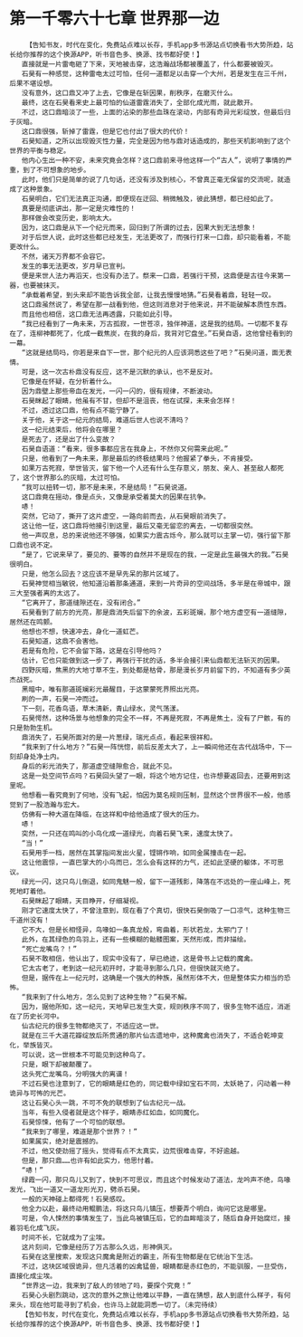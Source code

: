 # 第一千零六十七章 世界那一边
        【告知书友，时代在变化，免费站点难以长存，手机app多书源站点切换看书大势所趋，站长给你推荐的这个换源APP，听书音色多、换源、找书都好使！】
       直接就是一片雷电砸了下来，天地被击穿，这浩瀚战场都被覆盖了，什么都要被毁灭。
       石昊有一种感觉，这种雷电太过可怕，任何一道都足以击穿一个大州，若是发生在三千州，后果不堪设想。
       没有意外，这口鼎又冲了上去，它像是在斩因果，削秩序，在磨灭什么。
       最终，这在石昊看来史上最可怕的仙道雷霆消失了，全部化成光雨，就此散开。
       不过，这口鼎暗淡了一些，上面的沾染的那些血珠在滚动，内部有奇异光彩绽放，但最后归于灰暗。
       这口鼎很强，斩掉了雷霆，但是它也付出了很大的代价！
       石昊知道，之所以出现毁灭性力量，完全是因为他与鼎对话造成的，那些天机影响到了这个世界的平衡与稳定。
       他内心生出一种不安，未来究竟会怎样？这口鼎前来寻他这样一个“古人”，说明了事情的严重，到了不可想象的地步。
       此时，他们只是简单的说了几句话，还没有涉及到核心，不曾真正毫无保留的交流呢，就造成了这种景象。
       石昊明白，它们无法真正沟通，即便现在迂回、稍微触及，彼此猜想，都已经如此了。
       真要是彻底讲出，那一定是灾难性的！
       那样做会改变历史，影响太大。
       因为，这口鼎是从下一个纪元而来，回归到了所谓的过去，因果大到无法想象！
       对于后世人说，此时这些都已经发生，无法更改了，而强行打来一口鼎，却只能看着，不能更改什么。
       不然，诸天万界都不会容它。
       发生的事无法更改，岁月早已宣判。
       便是来世人法力再滔天，也没有办法了。祭来一口鼎，若强行干预，这鼎便是古往今来第一器，也要被抹灭。
       “承载着希望，到头来却不能告诉我全部，让我去慢慢地猜。”石昊看着鼎，轻轻一叹。
       这口鼎虽然说了，希望在那一战看到他，但这则消息对于他来说，并不能破解本质性东西。
       而且他也相信，这口鼎无法再透露，只能如此引导。
       “我已经看到了一角未来，万古孤寂，一世苍凉，独伴神道，这是我的结局。一切都不复存在了，连柳神都死了，化成一截焦炭，在我的身后，我背对它盘坐。”石昊自语，这他曾经看到的一幕。
       “这就是结局吗，你若是来自下一世，那个纪元的人应该洞悉这些了吧？”石昊问道，面无表情。
       可是，这一次古朴鼎没有反应，这不是沉默的承认，也不是反对。
       它像是在怀疑，在分析着什么。
       因为鼎壁上那些帝血在发光，一闪一闪的，很有规律，不断波动。
       石昊眯起了眼睛，他虽有不甘，但却不是沮丧，他在试探，未来会怎样！
       不过，透过这口鼎，他有点不能宁静了。
       关于他，关于这一纪元的结局，难道后世人也说不清吗？
       这一纪元结束后，他将会在哪里？
       是死去了，还是出了什么变故？
       石昊自语道：“看来，很多事都应言在我身上，不然你又何需来此呢。”
       只是，他看到了一角未来，那是最后的终极结果吗？他握紧了拳头，不肯接受。
       如果万古死寂，举世皆灭，留下他一个人还有什么生存意义，朋友、亲人、甚至敌人都死了，这个世界那么的灰暗，太过可怕。
       “我可以扭转一切，那不是未来，不是结局！”石昊说道。
       这口鼎竟在摇动，像是点头，又像是承受着莫大的因果在抗争。
       哧！
       突然，它动了，撕开了这片虚空，一路向前而去，从石昊眼前消失了。
       这让他一怔，这口鼎将他接引到这里，最后又毫无留恋的离去，一切都很突然。
       他一声叹息，总的来说他还不够强，如果实力震古烁今，那么就可以主掌一切，强行留下那口鼎也说不定。
       “是了，它说来早了，要见的、要等的自然并不是现在的我，一定是此生最强大的我。”石昊很明白。
       只是，他怎么回去？这应该不是早先呆的那片区域了。
       石昊神觉相当敏锐，他知道沿着那条通道，来到一片奇异的空间战场，多半是在帝城中，跟三大至强者离的太远了。
       “它离开了，那道缝隙还在，没有闭合。”
       石昊看到了前方的光亮，那是鼎消失后留下的余波，五彩斑斓，那个地方虚空有一道缝隙，居然还在鸣颤。
       他想也不想，快速冲去，身化一道虹芒。
       石昊知道，这鼎不会害他。
       若是有危险，它不会留下路，这是在引导他吗？
       估计，它也只能做到这一步了，再强行干扰的话，多半会接引来仙鼎都无法斩灭的因果。
       四野灰暗，焦黑的大地寸草不生，到处都是枯骨，那是漫长岁月前留下的，不知道有多少英杰战死。
       黑暗中，唯有那道斑斓彩光最醒目，于这蒙蒙死界照出光亮。
       刷的一声，石昊一冲而过。
       下一刻，花香鸟语，草木清新，青山绿水，灵气荡漾。
       石昊愕然，这种场景与他想象的完全不一样，不再是死寂，不再是焦土，没有了尸骸，有的只是勃勃生机。
       鼎消失了，石昊所面对的是一片葱绿，瑞光点点，看起来很祥和。
       “我来到了什么地方？”石昊一阵恍惚，前后反差太大了，上一瞬间他还在古代战场中，下一刻却身处净土内。
       身后的彩光消失了，那道虚空缝隙愈合，就此不见。
       这是一处空间节点吗？石昊回头望了一眼，将这个地方记住，也许想要返回去，还要用到这里呢。
       他想看一看究竟到了何地，没有飞起，怕因为莫名规则压制，显然这个世界很不一般，他感觉到了一股浩瀚与宏大。
       仿佛有一种大道在降临，在这祥和中给他造成了很大的压力。
       哧！
       突然，一只还在鸣叫的小鸟化成一道绿光，向着石昊飞来，速度太快了。
       “当！”
       石昊用手一档，居然在其掌指间发出火星，铿锵作响，如同金属撞击在一起。
       这让他震惊，一直巴掌大的小鸟而已，怎么会有这样的力气，还如此坚硬的躯体，不可思议。
       绿光一闪，这只鸟儿倒退，如同鬼魅一般，留下一道残影，降落在不远处的一座山峰上，死死地盯着他。
       石昊眯起了眼睛，天目睁开，仔细凝视。
       刚才它速度太快了，不曾注意到，现在看了个真切，很快石昊倒吸了一口凉气，这种生物三千道州没有！
       它不大，但是长相怪异，鸟喙如一条真龙般，弯曲着，形状若龙，太邪门了！
       此外，在其绿色的鸟羽上，还有一些模糊的骷髅图案，天然形成，而非描绘。
       “死亡龙嘴鸟？！”
       石昊不敢相信，他认出了，现实中没有了，早已绝迹，这是骨书上记载的魔禽。
       它太古老了，老到这一纪元初开时，才能寻到那么几只，但很快就灭绝了。
       但是，据传在上一纪元时，这确是一个强大的种族，虽然形体不大，但是整体实力相当的恐怖。
       “我来到了什么地方，怎么见到了这种生物？”石昊不解。
       因为，据他所知，这一纪元，天地早已发生大变，规则秩序不同了，很多生物不适应，消逝在了历史长河中。
       仙古纪元的很多生物都绝灭了，不适应这一世。
       就是在三千大道花瓣绽放后所贯通的那片仙古遗地中，这种魔禽也消失了，不适合乾坤变化，举族皆灭。
       可以说，这一世根本不可能见到这种鸟了。
       只是，眼下却被颠覆了。
       这头死亡龙嘴鸟，分明强大的离谱！
       不过石昊也注意到了，它的眼睛是红色的，同记载中绿如宝石不同，太妖艳了，闪动着一种诡异与可怖的光芒。
       这让石昊心头一跳，不可不免的联想到了仙古纪元一战。
       当年，有些入侵者就是这个样子，眼睛赤红如血，如同魔化。
       石昊惊悚，他有了一个可怕的联想。
       “我来到了哪里，难道是那个世界？！”
       如果属实，绝对是震撼的。
       不过，他又使劲摇了摇头，觉得有点不太真实，边荒很难击穿，不好逾越。
       但是，那只鼎……也许有如此实力，他思忖着。
       “哧！”
       绿霞一闪，那只鸟儿又到了，快到不可思议，而且这个时候发动了道法，龙吟声不绝，鸟喙发光，飞出一道又一道龙形光刃，劈杀石昊。
       一般的天神碰上都得死！石昊感叹。
       他全力以赴，最终动用鲲鹏法，将这只鸟儿镇压，想要弄个明白，询问它这是哪里。
       可是，令人悚然的事情发生了，当此鸟被镇压后，它的血眸暗淡了，随后自身开始腐烂，接着羽毛化成飞灰。
       时间不长，它就成为了尘埃。
       这片刻间，它像是经历了万古那么久远，形神俱灭。
       石昊在这里搜索，发现这只魔禽是附近的霸主，所有生物都是在它统治下生活。
       不过，这块区域很诡异，但凡活着的凶禽猛兽，眼睛都是赤红色的，不能驯服，一旦受伤，直接化成尘埃。
       “世界这一边，我来到了敌人的领地了吗，要探个究竟！”
       石昊心头剧烈跳动，这次的意外之旅让他难以平静，一直在猜想，敌人到底什么样子，有何来头，现在他可能寻到了机会，也许马上就能洞悉一切了。（未完待续）
       【告知书友，时代在变化，免费站点难以长存，手机app多书源站点切换看书大势所趋，站长给你推荐的这个换源APP，听书音色多、换源、找书都好使！】
